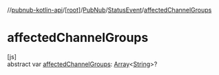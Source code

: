 //[pubnub-kotlin-api](../../../../index.md)/[[root]](../../index.md)/[PubNub](../index.md)/[StatusEvent](index.md)/[affectedChannelGroups](affected-channel-groups.md)

# affectedChannelGroups

[js]\
abstract var [affectedChannelGroups](affected-channel-groups.md): [Array](https://kotlinlang.org/api/latest/jvm/stdlib/kotlin-stdlib/kotlin/-array/index.html)&lt;[String](https://kotlinlang.org/api/latest/jvm/stdlib/kotlin-stdlib/kotlin/-string/index.html)&gt;?

